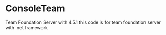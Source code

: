 # ConsoleTeam
Team Foundation Server with 4.5.1
this code is for team foundation server with .net framework
